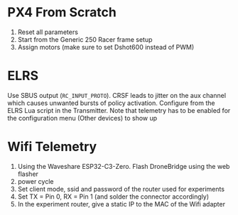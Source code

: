 # PX4 From Scratch
1. Reset all parameters
2. Start from the Generic 250 Racer frame setup
3. Assign motors (make sure to set Dshot600 instead of PWM)

# ELRS
Use SBUS output (`RC_INPUT_PROTO`). CRSF leads to jitter on the aux channel which causes unwanted bursts of policy activation. Configure from the ELRS Lua script in the Transmitter. Note that telemetry has to be enabled for the configuration menu (Other devices) to show up

# Wifi Telemetry
1. Using the Waveshare ESP32-C3-Zero. Flash DroneBridge using the web flasher
2. power cycle
3. Set client mode, ssid and password of the router used for experiments
4. Set TX = Pin 0, RX = Pin 1 (and solder the connector accordingly)
5. In the experiment router, give a static IP to the MAC of the Wifi adapter
